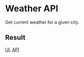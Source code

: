 # Weather API

Get current weather for a given city.

## Result

<a href="https://weather.levkaratun.com">UI</a>, <a href="https://api.weather.levkaratun.com/weather?city=Vancouver">API</a>
